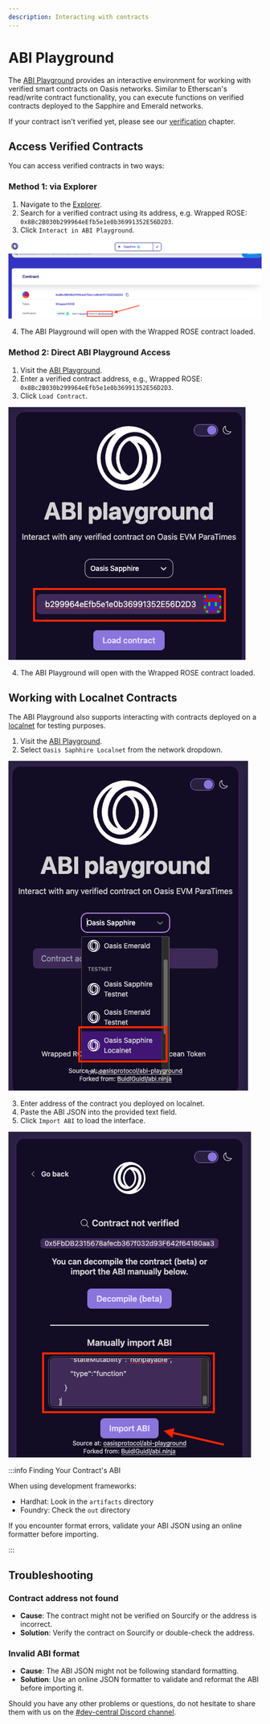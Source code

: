 ```yaml
---
description: Interacting with contracts
---
```


# ABI Playground

The [ABI Playground][abi-playground] provides an interactive environment for
working with verified smart contracts on Oasis networks. Similar to Etherscan's
read/write contract functionality, you can execute functions on verified
contracts deployed to the Sapphire and Emerald networks.

If your contract isn't verified yet, please see our [verification] chapter.

## Access Verified Contracts

You can access verified contracts in two ways:

### Method 1: via Explorer

1. Navigate to the [Explorer].
2. Search for a verified contract using its address, e.g. Wrapped ROSE:
   `0x8Bc2B030b299964eEfb5e1e0b36991352E56D2D3`.
3. Click `Interact in ABI Playground`.

![Explorer](../images/tools/explorer_abi_playground.png)

4. The ABI Playground will open with the Wrapped ROSE contract loaded.

### Method 2: Direct ABI Playground Access

1. Visit the [ABI Playground][abi-playground].
2. Enter a verified contract address, e.g., Wrapped ROSE:
   `0x8Bc2B030b299964eEfb5e1e0b36991352E56D2D3`.
3. Click `Load Contract`.

![ABI Playground Load](../images/tools/abi_playground_load.png)

4. The ABI Playground will open with the Wrapped ROSE contract loaded.

## Working with Localnet Contracts

The ABI Playground also supports interacting with contracts deployed on a
[localnet] for testing purposes.

1. Visit the [ABI Playground][abi-playground].
2. Select `Oasis Saphhire Localnet` from the network dropdown.

![ABI Playground localnet](../images/tools/abi_playground_localnet.png)

3. Enter address of the contract you deployed on localnet.
4. Paste the ABI JSON into the provided text field.
5. Click `Import ABI` to load the interface.

![ABI Playground import](../images/tools/abi_playground_import.png)

:::info Finding Your Contract's ABI

When using development frameworks:

- Hardhat: Look in the `artifacts` directory
- Foundry: Check the `out` directory

If you encounter format errors, validate your ABI JSON using an online
formatter before importing.

:::

## Troubleshooting

### Contract address not found

  - **Cause**: The contract might not be verified on Sourcify or the address is incorrect.
  - **Solution**: Verify the contract on Sourcify or double-check the address.

### Invalid ABI format

  - **Cause**: The ABI JSON might not be following standard formatting.
  - **Solution**: Use an online JSON formatter to validate and reformat the ABI before importing it.

Should you have any other problems or questions, do not hesitate to share them with us on the
[#dev-central Discord channel][discord].

[abi-playground]: https://abi-playground.oasis.io/
[Explorer]: https://explorer.oasis.io/
[localnet]: /dapp/tools/localnet
[verification]: /dapp/sapphire/verification
[discord]: https://oasis.io/discord
